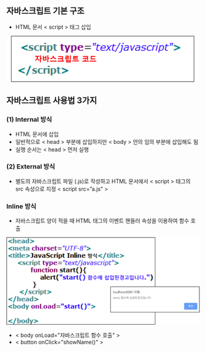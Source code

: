 ## 자바스크립트 기본 구조
- HTML 문서 < script > 태그 삽입

![javascript_structure](../image/javascript_structure.png)

## 자바스크립트 사용법 3가지

### (1) Internal 방식
- HTML 문서에 삽입
- 일반적으로 < head > 부분에 삽입하지만 < body > 안의 임의 부분에 삽입해도 됨
- 실행 순서는 < head > 먼저 실행

### (2) External 방식
- 별도의 자바스크립트 파일 (.js)로 작성하고
HTML 문서에서 < script > 태그의 src 속성으로 지정
< script src=”a.js” >

### Inline 방식
- 자바스크립트 양이 적을 때 HTML 태그의 이벤트 핸들러 속성을 이용하여 
함수 호출

![javascript_Inline](../image/javascript_Inline.png)

- < body onLoad="자바스크립트 함수 호출" >
- < button onClick="showName()" >